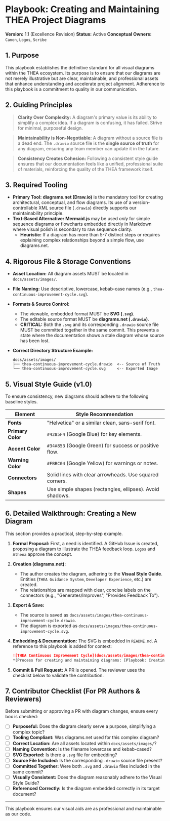 # Playbook: Creating and Maintaining THEA Project Diagrams

**Version:** 1.1 (Excellence Revision)
**Status:** Active
**Conceptual Owners:** `Canon`, `Logos`, `Scribe`

## 1. Purpose

This playbook establishes the definitive standard for all visual diagrams within the THEA ecosystem. Its purpose is to ensure that our diagrams are not merely illustrative but are clear, maintainable, and professional assets that enhance understanding and accelerate project alignment. Adherence to this playbook is a commitment to quality in our communication.

## 2. Guiding Principles

> **Clarity Over Complexity:** A diagram's primary value is its ability to simplify a complex idea. If a diagram is confusing, it has failed. Strive for minimal, purposeful design.

> **Maintainability is Non-Negotiable:** A diagram without a source file is a dead end. The `.drawio` source file is the **single source of truth** for any diagram, ensuring any team member can update it in the future.

> **Consistency Creates Cohesion:** Following a consistent style guide ensures that our documentation feels like a unified, professional suite of materials, reinforcing the quality of the THEA framework itself.

## 3. Required Tooling

* **Primary Tool:** **diagrams.net (Draw.io)** is the mandatory tool for creating architectural, conceptual, and flow diagrams. Its use of a version-controllable XML source file (`.drawio`) directly supports our maintainability principle.
* **Text-Based Alternative:** **Mermaid.js** may be used *only* for simple sequence diagrams or flowcharts embedded directly in Markdown where visual polish is secondary to raw sequence clarity.
  * **Heuristic:** If a diagram has more than 5-7 distinct steps or requires explaining complex relationships beyond a simple flow, use diagrams.net.

## 4. Rigorous File & Storage Conventions

* **Asset Location:** All diagram assets MUST be located in `docs/assets/images/`.
* **File Naming:** Use descriptive, lowercase, kebab-case names (e.g., `thea-continuous-improvement-cycle.svg`).
* **Formats & Source Control:**
  * The viewable, embedded format MUST be **SVG (`.svg`)**.
  * The editable source format MUST be **diagrams.net (`.drawio`)**.
  * **CRITICAL:** Both the `.svg` and its corresponding `.drawio` source file MUST be committed together in the same commit. This prevents a state where the documentation shows a stale diagram whose source has been lost.

* **Correct Directory Structure Example:**

    ```
    docs/assets/images/
    ├── thea-continuous-improvement-cycle.drawio  <-- Source of Truth
    └── thea-continuous-improvement-cycle.svg     <-- Exported Image
    ```

## 5. Visual Style Guide (v1.0)

To ensure consistency, new diagrams should adhere to the following baseline styles.

| Element           | Style Recommendation                                 |
|-------------------|------------------------------------------------------|
| **Fonts**         | "Helvetica" or a similar clean, sans-serif font.     |
| **Primary Color** | `#4285F4` (Google Blue) for key elements.            |
| **Accent Color**  | `#34A853` (Google Green) for success or positive flow. |
| **Warning Color** | `#FBBC04` (Google Yellow) for warnings or notes.    |
| **Connectors**    | Solid lines with clear arrowheads. Use squared corners. |
| **Shapes**        | Use simple shapes (rectangles, ellipses). Avoid shadows. |

## 6. Detailed Walkthrough: Creating a New Diagram

This section provides a practical, step-by-step example.

1. **Formal Proposal:** First, a need is identified. A GitHub Issue is created, proposing a diagram to illustrate the THEA feedback loop. `Logos` and `Athena` approve the concept.
2. **Creation (diagrams.net):**
    * The author creates the diagram, adhering to the **Visual Style Guide**. Entities (`THEA Guidance System`, `Developer Experience`, etc.) are created.
    * The relationships are mapped with clear, concise labels on the connectors (e.g., "Generates/Improves", "Provides Feedback To").
3. **Export & Save:**
    * The source is saved as `docs/assets/images/thea-continuous-improvement-cycle.drawio`.
    * The diagram is exported as `docs/assets/images/thea-continuous-improvement-cycle.svg`.
4. **Embedding & Documentation:** The SVG is embedded in `README.md`. A reference to this playbook is added for context:

    ```markdown
    ![THEA Continuous Improvement Cycle](docs/assets/images/thea-continuous-improvement-cycle.svg) 
    *(Process for creating and maintaining diagrams: [Playbook: Creating and Maintaining THEA Project Diagrams](playbooks/process_guidance/managing_thea_diagrams.md))*
    ```

5. **Commit & Pull Request:** A PR is opened. The reviewer uses the checklist below to validate the contribution.

## 7. Contributor Checklist (For PR Authors & Reviewers)

Before submitting or approving a PR with diagram changes, ensure every box is checked:

* [ ] **Purposeful:** Does the diagram clearly serve a purpose, simplifying a complex topic?
* [ ] **Tooling Compliant:** Was diagrams.net used for this complex diagram?
* [ ] **Correct Location:** Are all assets located within `docs/assets/images/`?
* [ ] **Naming Convention:** Is the filename lowercase and kebab-cased?
* [ ] **SVG Exported:** Is there a `.svg` file for embedding?
* [ ] **Source File Included:** Is the corresponding `.drawio` source file present?
* [ ] **Committed Together:** Were both `.svg` and `.drawio` files included in the same commit?
* [ ] **Visually Consistent:** Does the diagram reasonably adhere to the Visual Style Guide?
* [ ] **Referenced Correctly:** Is the diagram embedded correctly in its target document?

---
This playbook ensures our visual aids are as professional and maintainable as our code.
